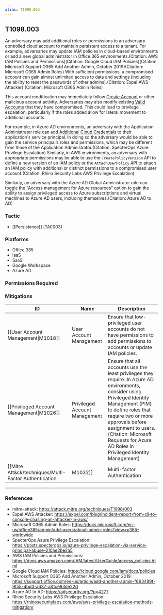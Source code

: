```yaml
---
alias: T1098.003
---
```


## T1098.003

An adversary may add additional roles or permissions to an adversary-controlled cloud account to maintain persistent access to a tenant. For example, adversaries may update IAM policies in cloud-based environments or add a new global administrator in Office 365 environments.(Citation: AWS IAM Policies and Permissions)(Citation: Google Cloud IAM Policies)(Citation: Microsoft Support O365 Add Another Admin, October 2019)(Citation: Microsoft O365 Admin Roles) With sufficient permissions, a compromised account can gain almost unlimited access to data and settings (including the ability to reset the passwords of other admins).(Citation: Expel AWS Attacker)
(Citation: Microsoft O365 Admin Roles) 

This account modification may immediately follow [Create Account](https://attack.mitre.org/techniques/T1136) or other malicious account activity. Adversaries may also modify existing [Valid Accounts](https://attack.mitre.org/techniques/T1078) that they have compromised. This could lead to privilege escalation, particularly if the roles added allow for lateral movement to additional accounts.

For example, in Azure AD environments, an adversary with the Application Administrator role can add [Additional Cloud Credentials](https://attack.mitre.org/techniques/T1098/001) to their application's service principal. In doing so the adversary would be able to gain the service principal’s roles and permissions, which may be different from those of the Application Administrator.(Citation: SpecterOps Azure Privilege Escalation) Similarly, in AWS environments, an adversary with appropriate permissions may be able to use the <code>CreatePolicyVersion</code> API to define a new version of an IAM policy or the <code>AttachUserPolicy</code> API to attach an IAM policy with additional or distinct permissions to a compromised user account.(Citation: Rhino Security Labs AWS Privilege Escalation)

Similarly, an adversary with the Azure AD Global Administrator role can toggle the “Access management for Azure resources” option to gain the ability to assign privileged access to Azure subscriptions and virtual machines to Azure AD users, including themselves.(Citation: Azure AD to AD) 


### Tactic
- [[Persistence]] (TA0003)

### Platforms
- Office 365
- IaaS
- SaaS
- Google Workspace
- Azure AD

### Permissions Required

### Mitigations

| ID | Name | Description |
| --- | --- | --- |
| [[User Account Management\|M1018]] | User Account Management | Ensure that low-privileged user accounts do not have permissions to add permissions to accounts or update IAM policies. |
| [[Privileged Account Management\|M1026]] | Privileged Account Management | Ensure that all accounts use the least privileges they require. In Azure AD environments, consider using Privileged Identity Management (PIM) to define roles that require two or more approvals before assignment to users.(Citation: Microsoft Requests for Azure AD Roles in Privileged Identity Management) |
| [[Mitre Att&ck/techniques/Multi-Factor Authentication|M1032]] | Multi-factor Authentication | Use multi-factor authentication for user and privileged accounts. |


---
### References

- mitre-attack: https://attack.mitre.org/techniques/T1098/003
- Expel AWS Attacker: https://expel.com/blog/incident-report-from-cli-to-console-chasing-an-attacker-in-aws/
- Microsoft O365 Admin Roles: https://docs.microsoft.com/en-us/office365/admin/add-users/about-admin-roles?view=o365-worldwide
- SpecterOps Azure Privilege Escalation: https://posts.specterops.io/azure-privilege-escalation-via-service-principal-abuse-210ae2be2a5
- AWS IAM Policies and Permissions: https://docs.aws.amazon.com/IAM/latest/UserGuide/access_policies.html
- Google Cloud IAM Policies: https://cloud.google.com/iam/docs/policies
- Microsoft Support O365 Add Another Admin, October 2019: https://support.office.com/en-us/article/add-another-admin-f693489f-9f55-4bd0-a637-a81ce93de22d
- Azure AD to AD: https://adsecurity.org/?p=4277
- Rhino Security Labs AWS Privilege Escalation: https://rhinosecuritylabs.com/aws/aws-privilege-escalation-methods-mitigation/
